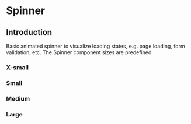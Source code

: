 # Spinner

## Introduction
Basic animated spinner to visualize loading states, e.g. page loading, form validation, etc. The Spinner component sizes are predefined.

### X-small

<Playground>
  <template v-slot="slotProps">
    <p-spinner size="x-small" :theme="slotProps.theme" />
  </template>
</Playground>

### Small

<Playground>
  <template v-slot="slotProps">
    <p-spinner size="small" :theme="slotProps.theme" />
  </template>
</Playground>

### Medium

<Playground>
  <template v-slot="slotProps">
    <p-spinner size="medium" :theme="slotProps.theme" />
  </template>
</Playground>

### Large

<Playground>
  <template v-slot="slotProps">
    <p-spinner size="large" :theme="slotProps.theme" />
  </template>
</Playground>